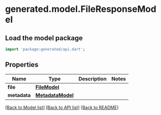 # generated.model.FileResponseModel

## Load the model package
```dart
import 'package:generated/api.dart';
```

## Properties
Name | Type | Description | Notes
------------ | ------------- | ------------- | -------------
**file** | [**FileModel**](FileModel.md) |  | 
**metadata** | [**MetadataModel**](MetadataModel.md) |  | 

[[Back to Model list]](../README.md#documentation-for-models) [[Back to API list]](../README.md#documentation-for-api-endpoints) [[Back to README]](../README.md)


